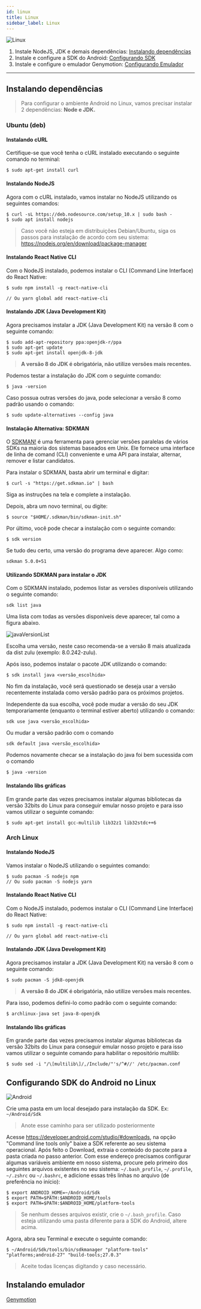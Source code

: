 ```yaml
---
id: linux
title: Linux
sidebar_label: Linux
---
```


![Linux](assets/ambiente-react-native/Linux.png)

1. Instale NodeJS, JDK e demais dependências: [Instalando dependências](#instalando-dependencias)
2. Instale e configure a SDK do Android: [Configurando SDK](#configurando-sdk-do-android-no-linux)
3. Instale e configure o emulador Genymotion: [Configurando Emulador](/ambiente-react-native/android/emulador)

<hr>

## Instalando dependências

> Para configurar o ambiente Android no Linux, vamos precisar instalar 2 dependências: **Node e JDK.**

### Ubuntu (deb)

#### Instalando cURL

Certifique-se que você tenha o cURL instalado executando o seguinte comando no terminal:

```console
$ sudo apt-get install curl
```

#### Instalando NodeJS

Agora com o cURL instalado, vamos instalar no NodeJS utilizando os seguintes comandos:

```console
$ curl -sL https://deb.nodesource.com/setup_10.x | sudo bash -
$ sudo apt install nodejs
```

> Caso você não esteja em distribuições Debian/Ubuntu, siga os passos para instalação de acordo com seu sistema: https://nodejs.org/en/download/package-manager

#### Instalando React Native CLI

Com o NodeJS instalado, podemos instalar o CLI (Command Line Interface) do React Native:

```console
$ sudo npm install -g react-native-cli

// Ou yarn global add react-native-cli
```

#### Instalando JDK (Java Development Kit)

Agora precisamos instalar a JDK (Java Development Kit) na versão 8 com o seguinte comando:

```console
$ sudo add-apt-repository ppa:openjdk-r/ppa
$ sudo apt-get update
$ sudo apt-get install openjdk-8-jdk
```

> **A versão 8 do JDK é obrigatória, não utilize versões mais recentes.**

Podemos testar a instalação do JDK com o seguinte comando:

```console
$ java -version
```

Caso possua outras versões do java, pode selecionar a versão 8 como padrão usando o comando:

```console
$ sudo update-alternatives --config java
```

#### Instalação Alternativa: SDKMAN

O [SDKMAN!](https://sdkman.io/) é uma ferramenta para gerenciar versões paralelas de vários SDKs na maioria dos sistemas baseados em Unix. Ele fornece uma interface de linha de comand (CLI) conveniente e uma API para instalar, alternar, remover e listar candidatos. 

Para instalar o SDKMAN, basta abrir um terminal e digitar:

```console
$ curl -s "https://get.sdkman.io" | bash
```

Siga as instruções na tela e complete a instalação. 

Depois, abra um novo terminal, ou digite:

```console
$ source "$HOME/.sdkman/bin/sdkman-init.sh"
```

Por último, você pode checar a instalação com o seguinte comando: 

```console
$ sdk version
```
Se tudo deu certo, uma versão do programa deve aparecer. Algo como: 

```console
sdkman 5.0.0+51
```
#### Utilizando SDKMAN para instalar o JDK

Com o SDKMAN instalado, podemos listar as versões disponíveis utilizando o seguinte comando:

```console
sdk list java 
```

Uma lista com todas as versões disponíveis deve aparecer, tal como a figura abaixo.

![javaVersionList](assets/ambiente-react-native/android/javaVersionList.png)

Escolha uma versão, neste caso recomenda-se a versão 8 mais atualizada da dist zulu (exemplo: 8.0.242-zulu). 

Após isso, podemos instalar o pacote JDK utilizando o comando: 

```console
$ sdk install java <versão_escolhida>
```

No fim da instalação, você será questionado se deseja usar a versão recentemente instalada como versão padrão para os próximos projetos. 

Independente da sua escolha, você pode mudar a versão do seu JDK temporariamente (enquanto o terminal estiver aberto) utilizando o comando: 

```console
sdk use java <versão_escolhida>
```

Ou mudar a versão padrão com o comando 

```console
sdk default java <versão_escolhida>
```

Podemos novamente checar se a instalação do java foi bem sucessida com o comando 

```console
$ java -version
```

#### Instalando libs gráficas

Em grande parte das vezes precisamos instalar algumas bibliotecas da versão 32bits do Linux para conseguir emular nosso projeto e para isso vamos utilizar o seguinte comando:

```console
$ sudo apt-get install gcc-multilib lib32z1 lib32stdc++6
```

### Arch Linux

#### Instalando NodeJS

Vamos instalar o NodeJS utilizando o seguintes comando:

```console
$ sudo pacman -S nodejs npm
// Ou sudo pacman -S nodejs yarn
```

#### Instalando React Native CLI

Com o NodeJS instalado, podemos instalar o CLI (Command Line Interface) do React Native:

```console
$ sudo npm install -g react-native-cli

// Ou yarn global add react-native-cli
```

#### Instalando JDK (Java Development Kit)

Agora precisamos instalar a JDK (Java Development Kit) na versão 8 com o seguinte comando:

```console
$ sudo pacman -S jdk8-openjdk
```

> **A versão 8 do JDK é obrigatória, não utilize versões mais recentes.**

Para isso, podemos defini-lo como padrão com o seguinte comando:

```console
$ archlinux-java set java-8-openjdk
```

#### Instalando libs gráficas

Em grande parte das vezes precisamos instalar algumas bibliotecas da versão 32bits do Linux para conseguir emular nosso projeto e para isso vamos utilizar o seguinte comando para habilitar o repositório multilib:

```console
$ sudo sed -i "/\[multilib\]/,/Include/"'s/^#//' /etc/pacman.conf
```

## Configurando SDK do Android no Linux

![Android](assets/android-studio.png)

Crie uma pasta em um local desejado para instalação da SDK. Ex: `~/Android/Sdk`

> Anote esse caminho para ser utilizado posteriormente

Acesse https://developer.android.com/studio/#downloads, na opção "Command line tools only" baixe a SDK referente ao seu sistema operacional.
Após feito o Download, extraia o conteúdo do pacote para a pasta criada no passo anterior.
Com esse endereço precisamos configurar algumas variáveis ambiente em nosso sistema, procure pelo primeiro dos seguintes arquivos existentes no seu sistema: `~/.bash_profile`, `~/.profile`, `~/.zshrc` ou `~/.bashrc`, e adicione essas três linhas no arquivo (de preferência no início):

```console
$ export ANDROID_HOME=~/Android/Sdk
$ export PATH=$PATH:$ANDROID_HOME/tools
$ export PATH=$PATH:$ANDROID_HOME/platform-tools
```

> Se nenhum desses arquivos existir, crie o `~/.bash_profile`. Caso esteja utilizando uma pasta diferente para a SDK do Android, altere acima.

Agora, abra seu Terminal e execute o seguinte comando:

```console
$ ~/Android/Sdk/tools/bin/sdkmanager "platform-tools" "platforms;android-27" "build-tools;27.0.3"
```

> Aceite todas licenças digitando <kbd>y</kbd> caso necessário.

## Instalando emulador

<a class="link-block" href="/ambiente-react-native/android/emulador"><i class="fab fa-android"></i>Genymotion</a>

